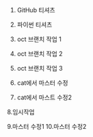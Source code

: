 1. GitHub 티셔츠
2. 파이썬 티셔츠

3. oct 브랜치 작업 1
4. oct 브랜치 작업 2
5. oct 브랜치 작업 3
6. cat에서 마스터 수정
7. cat에서 마스트 수정2

8.임시작업

9.마스터 수정1
10.마스터 수정2
